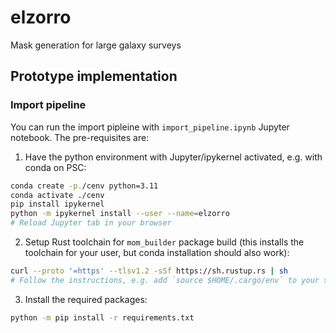 # elzorro
Mask generation for large galaxy surveys

## Prototype implementation

### Import pipeline

You can run the import pipleine with `import_pipeline.ipynb` Jupyter notebook.
The pre-requisites are:

1. Have the python environment with Jupyter/ipykernel activated, e.g. with conda on PSC:
```bash
conda create -p./cenv python=3.11
conda activate ./cenv
pip install ipykernel
python -m ipykernel install --user --name=elzorro
# Reload Jupyter tab in your browser
```
2. Setup Rust toolchain for `mom_builder` package build (this installs the toolchain for your user, but conda installation should also work):
```bash
curl --proto '=https' --tlsv1.2 -sSf https://sh.rustup.rs | sh
# Follow the instructions, e.g. add `source $HOME/.cargo/env` to your shell profile
```
3. Install the required packages:
```bash
python -m pip install -r requirements.txt
```
